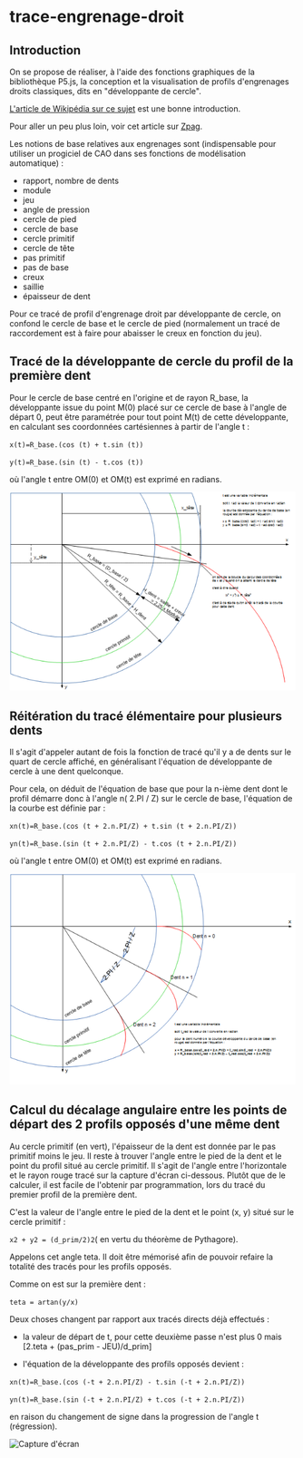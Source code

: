 ﻿# trace-engrenage-droit

## Introduction

On se propose de réaliser, à l'aide des fonctions graphiques de la bibliothèque P5.js, la conception et la visualisation de profils d'engrenages droits classiques, dits en "développante de cercle".

[L'article de Wikipédia sur ce sujet](https://fr.wikipedia.org/wiki/Développante_du_cercle) est une bonne introduction.

Pour aller un peu plus loin, voir cet article sur [Zpag](http://www.zpag.net/Machines_Simples/engrenage_droit_dent_droit.htm).

Les notions de base relatives aux engrenages sont (indispensable pour utiliser un progiciel de CAO dans ses fonctions de modélisation automatique) :

- rapport, nombre de dents
- module
- jeu
- angle de pression
- cercle de pied
- cercle de base
- cercle primitif
- cercle de tête
- pas primitif
- pas de base
- creux
- saillie
- épaisseur de dent

Pour ce tracé de profil d'engrenage droit par développante de cercle, on confond le cercle de base et le cercle de pied
(normalement un tracé de raccordement est à faire pour abaisser le creux en fonction du jeu).

## Tracé de la développante de cercle du profil de la première dent

Pour le cercle de base centré en l'origine et de rayon R_base, la développante issue du point M(0) placé sur ce cercle de base à l'angle de départ 0, peut être paramétrée pour tout point M(t) de cette développante, en calculant ses coordonnées cartésiennes à partir de l'angle t :

`x(t)=R_base.(cos (t) + t.sin (t))`

`y(t)=R_base.(sin (t) - t.cos (t))`

où l'angle t entre OM(0) et OM(t) est exprimé en radians.

![Schéma de principe du tracé de profil d'engrenage en développante de cercle](img/SchemaConstructProfilDent.png)

## Réitération du tracé élémentaire pour plusieurs dents

Il s'agit d'appeler autant de fois la fonction de tracé qu'il y a de dents sur le quart de cercle affiché, en généralisant l'équation de développante de cercle à une dent quelconque.

Pour cela, on déduit de l'équation de base que pour la n-ième dent dont le profil démarre donc à l'angle n( 2.PI / Z) sur le cercle de base, l'équation de la courbe est définie par :

`xn(t)=R_base.(cos (t + 2.n.PI/Z) + t.sin (t + 2.n.PI/Z))`

`yn(t)=R_base.(sin (t + 2.n.PI/Z) - t.cos (t + 2.n.PI/Z))`

où l'angle t entre OM(0) et OM(t) est exprimé en radians.

![Schéma de généralisation à N dents](img/SchemaConstructNDents.png)

## Calcul du décalage angulaire entre les points de départ des 2 profils opposés d'une même dent

Au cercle primitif (en vert), l'épaisseur de la dent est donnée par le pas primitif moins le jeu. Il reste à trouver l'angle entre le pied de la dent et le point du profil situé au cercle primitif. Il s'agit de l'angle entre l'horizontale et le rayon rouge tracé sur la capture d'écran ci-dessous. Plutôt que de le calculer, il est facile de l'obtenir par programmation, lors du tracé du premier profil de la première dent.

C'est la valeur de l'angle entre le pied de la dent et le point (x, y) situé sur le cercle primitif :

`x2 + y2 = (d_prim/2)2`( en vertu du théorème de Pythagore).

Appelons cet angle teta. Il doit être mémorisé afin de pouvoir refaire la totalité des tracés pour les profils opposés.

Comme on est sur la première dent :

`teta = artan(y/x)`

Deux choses changent par rapport aux tracés directs déjà effectués :

- la valeur de départ de t, pour cette deuxième passe n'est plus 0 mais [2.teta + (pas_prim - JEU)/d_prim]

- l'équation de la développante des profils opposés devient :

`xn(t)=R_base.(cos (-t + 2.n.PI/Z) - t.sin (-t + 2.n.PI/Z))`

`yn(t)=R_base.(sin (-t + 2.n.PI/Z) + t.cos (-t + 2.n.PI/Z))`

en raison du changement de signe dans la progression de l'angle t (régression).

![Capture d'écran](capture.jpg)


